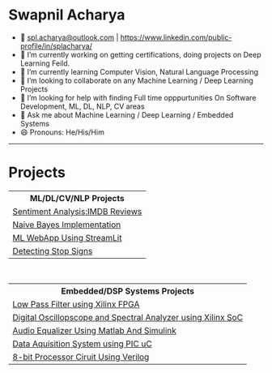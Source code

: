 <!--
### Hi there 👋
**splAcharya/splAcharya** is a ✨ _special_ ✨ repository because its `README.md` (this file) appears on your GitHub profile.
- 🔭 I’m currently working on Machine Learning /  Deep Learning / Computer Vision/  Natural Language Processing 
- 🌱 I’m currently learning  Computer Vision, Natural Language Processing
- 👯 I’m looking to collaborate on any Machine Learning / Deep Learning Projects
- 🤔 I’m looking for help with 
- 💬 Ask me about Machine Learning / Deep Learning
- 📫 How to reach me: spl.acharya@outlook.com | https://www.linkedin.com/public-profile/in/splacharya/
- 😄 Pronouns: He/His/Him
- ⚡ Fun fact: 
Here are some ideas to get you started:
-->

# Swapnil Acharya
- 📧 spl.acharya@outlook.com | https://www.linkedin.com/public-profile/in/splacharya/
- 🔭 I’m currently working on getting certifications, doing projects on Deep Learning Feild.
- 🌱 I’m currently learning  Computer Vision, Natural Language Processing
- 👯 I’m looking to collaborate on any Machine Learning / Deep Learning Projects
- 🤔 I’m looking for help with finding Full time opppurtunities On Software Development, ML, DL, NLP, CV areas
- 💬 Ask me about Machine Learning / Deep Learning / Embedded Systems
- 😄 Pronouns: He/His/Him

 <hr>
 
 <h1> Projects </h1>
 <table>
  <tr>
   <th> ML/DL/CV/NLP Projects </th>
  </tr>
 
  <tr>
   <td>
    <a href="https://github.com/splAcharya/Imdb_Reviews_Sentiment_Analysis"> Sentiment Analysis:IMDB Reviews </a>
   </td>

  </tr>
  
  <tr>
   <td>
    <a href="https://github.com/splAcharya/Naive_Bayes_Implementation"> Naive Bayes Implementation </a>
   </td>
  </tr>  
  
  <tr>
   <td>
    <a href="https://github.com/splAcharya/ML_WebApp_Steamlit_Python"> ML WebApp Using StreamLit </a>
   </td>
  </tr>
  

  <tr>
   <td>
    <a href="https://github.com/splAcharya/DetectingStopSigns"> Detecting Stop Signs </a>
   </td>
  </tr> 
  
 </table>
 
 <br>

 <table>
  <tr>
    <th> 
      Embedded/DSP Systems Projects 
    </th>
  </tr>
  
  <tr>
    <td>
    <a href="https://github.com/splAcharya/LowPassFilterFPGA"> Low Pass Filter using Xilinx FPGA  </a>
   </td>
  </tr>
  
  <tr>
    <td>
     <a href="https://github.com/splAcharya/DigitalOscilloscope_Zynq7000Soc"> Digital Oscillopscope and Spectral Analyzer using Xilinx SoC </a>
    </td> 
  </tr>
  
  <tr>
    <td>
     <a href="https://github.com/splAcharya/AudioEqualizerMatlab_Simulink"> Audio Equalizer Using Matlab And Simulink </a>
    </td> 
  </tr>
  
  <tr>
    <td>
     <a href="https://github.com/splAcharya/DataAquisitionBoard_PICuC"> Data Aquisition System using PIC uC </a>
    </td>    
  </tr>
  
  <tr>
    <td>
     <a href="https://github.com/splAcharya/8BitProcessorCircuit_Verilog"> 8-bit Processor Ciruit Using Verilog </a>
    </td>
  </tr>
  
 </table>







